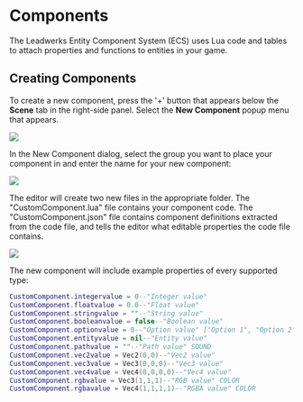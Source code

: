 # Components

The Leadwerks Entity Component System (ECS) uses Lua code and tables to attach properties and functions to entities in your game.

## Creating Components

To create a new component, press the '+' button that appears below the **Scene** tab in the right-side panel. Select the **New Component** popup menu that appears.

![](https://github.com/UltraEngine/Documentation/blob/master/Images/newcomponent.png?raw=true)

In the New Component dialog, select the group you want to place your component in and enter the name for your new component:

![](https://github.com/UltraEngine/Documentation/blob/master/Images/newcomponent2.png?raw=true)

The editor will create two new files in the appropriate folder. The "CustomComponent.lua" file contains your component code. The "CustomComponent.json" file contains component definitions extracted from the code file, and tells the editor what editable properties the code file contains.

![](https://github.com/UltraEngine/Documentation/blob/master/Images/newcomponent3.png?raw=true)

The new component will include example properties of every supported type:
```lua
CustomComponent.integervalue = 0--"Integer value"
CustomComponent.floatvalue = 0.0--"Float value"
CustomComponent.stringvalue = ""--"String value"
CustomComponent.booleanvalue = false--"Boolean value"
CustomComponent.optionvalue = 0--"Option value" ["Option 1", "Option 2", "Option 3"]
CustomComponent.entityvalue = nil--"Entity value"
CustomComponent.pathvalue = ""--"Path value" SOUND
CustomComponent.vec2value = Vec2(0,0)--"Vec2 value"
CustomComponent.vec3value = Vec3(0,0,0)--"Vec3 value"
CustomComponent.vec4value = Vec4(0,0,0,0)--"Vec4 value"
CustomComponent.rgbvalue = Vec3(1,1,1)--"RGB value" COLOR
CustomComponent.rgbavalue = Vec4(1,1,1,1)--"RGBA value" COLOR
```
